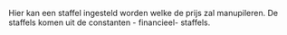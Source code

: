 Hier kan een staffel ingesteld worden welke de prijs zal manupileren. De staffels komen uit de constanten - financieel- staffels.